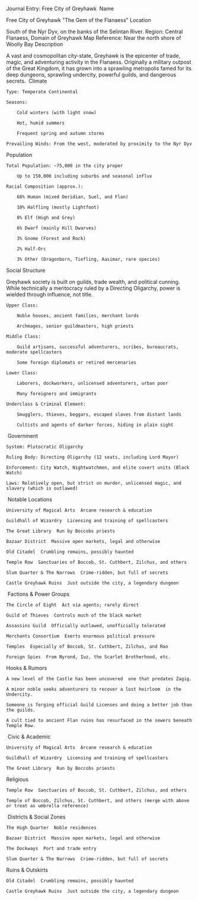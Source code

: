  Journal Entry: Free City of Greyhawk
️ Name

Free City of Greyhawk
"The Gem of the Flanaess"
 Location

South of the Nyr Dyv, on the banks of the Selintan River.
Region: Central Flanaess, Domain of Greyhawk
Map Reference: Near the north shore of Woolly Bay
 Description

A vast and cosmopolitan city-state, Greyhawk is the epicenter of trade, magic, and adventuring activity in the Flanaess. Originally a military outpost of the Great Kingdom, it has grown into a sprawling metropolis famed for its deep dungeons, sprawling undercity, powerful guilds, and dangerous secrets.
️ Climate

    Type: Temperate Continental

    Seasons:

        Cold winters (with light snow)

        Hot, humid summers

        Frequent spring and autumn storms

    Prevailing Winds: From the west, moderated by proximity to the Nyr Dyv

 Population

    Total Population: ~75,000 in the city proper

        Up to 150,000 including suburbs and seasonal influx

    Racial Composition (approx.):

        68% Human (mixed Oeridian, Suel, and Flan)

        10% Halfling (mostly Lightfoot)

        8% Elf (High and Grey)

        6% Dwarf (mainly Hill Dwarves)

        3% Gnome (Forest and Rock)

        2% Half-Orc

        3% Other (Dragonborn, Tiefling, Aasimar, rare species)

 Social Structure

Greyhawk society is built on guilds, trade wealth, and political cunning. While technically a meritocracy ruled by a Directing Oligarchy, power is wielded through influence, not title.

    Upper Class:

        Noble houses, ancient families, merchant lords

        Archmages, senior guildmasters, high priests

    Middle Class:

        Guild artisans, successful adventurers, scribes, bureaucrats, moderate spellcasters

        Some foreign diplomats or retired mercenaries

    Lower Class:

        Laborers, dockworkers, unlicensed adventurers, urban poor

        Many foreigners and immigrants

    Underclass & Criminal Element:

        Smugglers, thieves, beggars, escaped slaves from distant lands

        Cultists and agents of darker forces, hiding in plain sight

️ Government

    System: Plutocratic Oligarchy

    Ruling Body: Directing Oligarchy (12 seats, including Lord Mayor)

    Enforcement: City Watch, Nightwatchmen, and elite covert units (Black Watch)

    Laws: Relatively open, but strict on murder, unlicensed magic, and slavery (which is outlawed)

️ Notable Locations

    University of Magical Arts  Arcane research & education

    Guildhall of Wizardry  Licensing and training of spellcasters

    The Great Library  Run by Boccobs priests

    Bazaar District  Massive open markets, legal and otherwise

    Old Citadel  Crumbling remains, possibly haunted

    Temple Row  Sanctuaries of Boccob, St. Cuthbert, Zilchus, and others

    Slum Quarter & The Narrows  Crime-ridden, but full of secrets

    Castle Greyhawk Ruins  Just outside the city, a legendary dungeon

️ Factions & Power Groups

    The Circle of Eight  Act via agents; rarely direct

    Guild of Thieves  Controls much of the black market

    Assassins Guild  Officially outlawed, unofficially tolerated

    Merchants Consortium  Exerts enormous political pressure

    Temples  Especially of Boccob, St. Cuthbert, Zilchus, and Rao

    Foreign Spies  From Nyrond, Iuz, the Scarlet Brotherhood, etc.

 Hooks & Rumors

    A new level of the Castle has been uncovered  one that predates Zagig.

    A minor noble seeks adventurers to recover a lost heirloom  in the Undercity.

    Someone is forging official Guild Licenses and doing a better job than the guilds.

    A cult tied to ancient Flan ruins has resurfaced in the sewers beneath Temple Row.

️ Civic & Academic

    University of Magical Arts  Arcane research & education

    Guildhall of Wizardry  Licensing and training of spellcasters

    The Great Library  Run by Boccobs priests

 Religious

    Temple Row  Sanctuaries of Boccob, St. Cuthbert, Zilchus, and others

    Temple of Boccob, Zilchus, St. Cuthbert, and others (merge with above or treat as umbrella reference)

️ Districts & Social Zones

    The High Quarter  Noble residences

    Bazaar District  Massive open markets, legal and otherwise

    The Dockways  Port and trade entry

    Slum Quarter & The Narrows  Crime-ridden, but full of secrets

 Ruins & Outskirts

    Old Citadel  Crumbling remains, possibly haunted

    Castle Greyhawk Ruins  Just outside the city, a legendary dungeon



















